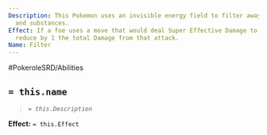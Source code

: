 ```yaml
---
Description: This Pokemon uses an invisible energy field to filter away harmful energies
  and substances.
Effect: If a foe uses a move that would deal Super Effective Damage to this Pokemon,
  reduce by 1 the total Damage from that attack.
Name: Filter
---
```


#PokeroleSRD/Abilities

## `= this.name`

> *`= this.Description`*

**Effect:** `= this.Effect`